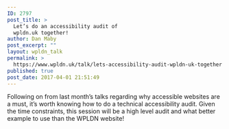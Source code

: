 ```yaml
---
ID: 2797
post_title: >
  Let’s do an accessibility audit of
  wpldn.uk together!
author: Dan Maby
post_excerpt: ""
layout: wpldn_talk
permalink: >
  https://www.wpldn.uk/talk/lets-accessibility-audit-wpldn-uk-together
published: true
post_date: 2017-04-01 21:51:49
---
```

Following on from last month’s talks regarding why accessible websites are a must, it’s worth knowing how to do a technical accessibility audit. Given the time constraints, this session will be a high level audit and what better example to use than the WPLDN website!